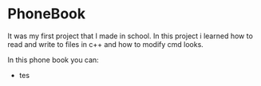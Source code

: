 # PhoneBook
It was my first project that I made in school.
In this project i learned how to read and write to files in c++ and how to modify cmd looks.


In this phone book you can:
<ul>
  <li>tes</li>
</ul>

